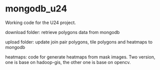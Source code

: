 # mongodb_u24

Working code for the U24 project. 

download folder: retrieve polygons data from mongodb

upload folder: update join pair polygons, tile polygons and heatmaps to mongodb

heatmaps: code for generate heatmaps from mask images. Two version, one is base on hadoop-gis, the other one is base on opencv.
